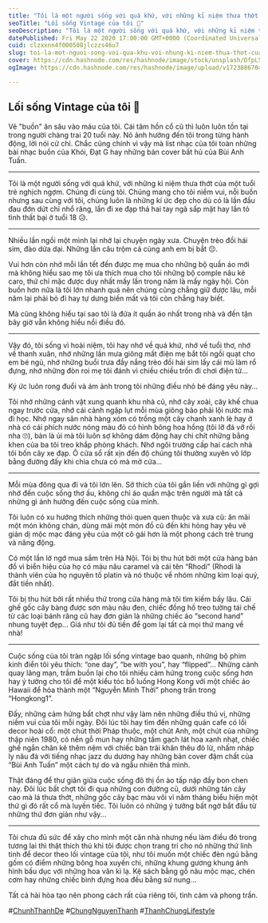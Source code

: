 ```yaml
---
title: "Tôi là một người sống với quá khứ, với những kỉ niệm thưa thớt của một tuổi trẻ nghịch ngợm. Chúng đi cùng tôi. Chúng mang cho tôi niềm vui, nỗi buồn."
seoTitle: "Lối sống Vintage của tôi 🌿"
seoDescription: "Tôi là một người sống với quá khứ, với những kỉ niệm thưa thớt của một tuổi trẻ nghịch ngợm. Chúng đi cùng tôi. Chúng mang cho tôi niềm vui, nỗi buồn."
datePublished: Fri May 22 2020 17:00:00 GMT+0000 (Coordinated Universal Time)
cuid: clzxxnn4f000508jlczzs46u7
slug: toi-la-mot-nguoi-song-voi-qua-khu-voi-nhung-ki-niem-thua-thot-cua-mot-tuoi-tre-nghich-ngom-chung-di-cung-toi-chung-mang-cho-toi-niem-vui-noi-buon
cover: https://cdn.hashnode.com/res/hashnode/image/stock/unsplash/DfpL5a1jJak/upload/f8354b63292fd9da0d109d3cdd16065d.jpeg
ogImage: https://cdn.hashnode.com/res/hashnode/image/upload/v1723886704634/391459ad-3951-475b-be58-901c585498ee.webp

---
```


## Lối sống Vintage của tôi 🌿

Vẻ "buồn" ăn sâu vào máu của tôi. Cái tâm hồn cổ cũ thì luôn luôn tồn tại trong người chàng trai 20 tuổi này. Nó ảnh hưởng đến tôi trong từng hành động, lời nói cử chỉ. Chắc cũng chính vì vậy mà list nhạc của tôi toàn những bài nhạc buồn của Khói, Đạt G hay những bản cover bất hủ của Bùi Anh Tuấn.

---

Tôi là một người sống với quá khứ, với những kỉ niệm thưa thớt của một tuổi trẻ nghịch ngợm. Chúng đi cùng tôi. Chúng mang cho tôi niềm vui, nỗi buồn nhưng sau cùng với tôi, chúng luôn là những kí ức đẹp cho dù có là lần đầu đau đớn dứt chỉ nhổ răng, lần đi xe đạp thả hai tay ngã sấp mặt hay lần tỏ tình thất bại ở tuổi 18 😥.

---

Nhiều lần ngồi một mình lại nhớ lại chuyện ngày xưa. Chuyện trèo đồi hái sim, đào dứa dại. Những lần câu trộm cá cùng anh em bị bắt 😔. 

Vui hơn còn nhớ mỗi lần tết đến được mẹ mua cho những bộ quần áo mới mà không hiểu sao mẹ tôi ưa thích mua cho tôi những bộ comple nâu kẻ caro, thứ chỉ mặc được duy nhất mấy lần trong năm là mấy ngày hội. Còn buồn hơn nữa là tôi lớn nhanh quá nên chúng cũng chẳng giữ được lâu, mỗi năm lại phải bỏ đi hay tự dưng biến mất và tôi còn chẳng hay biết. 

Mà cũng không hiểu tại sao tôi là đứa ít quần áo nhất trong nhà và đến tận bây giờ vẫn không hiểu nổi điều đó.

---

Vậy đó, tôi sống vì hoài niệm, tôi hay nhớ về quá khứ, nhớ về tuổi thơ, nhớ về thanh xuân, nhớ những lần mưa giông mất điện mẹ bắt tôi ngồi quạt cho em bé ngủ, nhớ những buổi trưa đầy nắng trèo đồi hái sim lấy cái mũ làm rổ đựng, nhớ những đòn roi mẹ tôi đánh vì chiều chiều trốn đi chơi điện tử... 

Ký ức luôn rong đuổi và ám ảnh trong tôi những điều nhỏ bé đáng yêu này... 

Tôi nhớ những cảnh vật xung quanh khu nhà cũ, nhớ cây xoài, cây khế chua ngay trước cửa, nhớ cái cảnh ngập lụt mỗi mùa giông bão phải lội nước mà đi học. Nhớ ngay sân nhà hàng xóm có trồng một cây chanh xanh lè hay ở nhà có cái phích nước nóng màu đỏ có hình bông hoa hồng (tôi lỡ đá vỡ rồi nha 🙄), bàn là ủi mà tôi luôn sợ không dám động hay chi chít những bằng khen của ba tôi treo khắp phòng khách. Nhớ ngôi trường cấp hai cách nhà tôi bốn cây xe đạp. Ô cửa sổ rất xịn đến độ chúng tôi thường xuyên vô lớp bằng đường đấy khi chìa chưa có mà mở cửa...

---

Mỗi mùa đông qua đi và tôi lớn lên. Sở thích của tôi gắn liền với những gì gợi nhớ đến cuộc sống thơ ấu, không chỉ áo quần mặc trên người mà tất cả những gì ảnh hưởng đến cuộc sống của mình. 

Tôi luôn có xu hướng thích những thói quen quen thuộc và xưa cũ: ăn mãi một món không chán, dùng mãi một món đồ cũ đến khi hỏng hay yêu vẻ giản dị mộc mạc đáng yêu của một cô gái hơn là một phong cách trẻ trung và năng động. 

Có một lần lớ ngớ mua sắm trên Hà Nội. Tôi bị thu hút bởi một cửa hàng bán đồ vì biển hiệu của họ có màu nâu caramel và cái tên “Rhodi” (Rhodi là thành viên của họ nguyên tố platin và nó thuộc về nhóm những kim loại quý, đắt tiền nhất). 

Tôi bị thu hút bởi rất nhiều thứ trong cửa hàng mà tôi tìm kiếm bấy lâu. Cái ghế gốc cây bàng được sơn màu nâu đen, chiếc đồng hồ treo tường tái chế từ các loại bánh răng cũ hay đơn giản là những chiếc áo “second hand” nhung tuyệt đẹp... Giá như tôi đủ tiền để gom lại tất cả mọi thứ mang về nhà!

---

Cuộc sống của tôi tràn ngập lối sống vintage bao quanh, những bộ phim kinh điển tôi yêu thích: “one day”, “be with you”, hay “flipped”... Những cảnh quay lãng mạn, trầm buồn lại cho tôi nhiều cảm hứng trong cuộc sống hơn hay ý tưởng cho tôi để một kiểu tóc bổ luống Hong Kong với một chiếc áo Hawaii để hóa thành một “Nguyễn Minh Thời” phong trần trong “Hongkong1”. 

Đấy, những cảm hứng bất chợt như vậy làm nên những điều thú vị, những niềm vui của tôi mỗi ngày. Đôi lúc tôi hay tìm đến những quán cafe có lối decor hoài cổ: một chút thời Pháp thuộc, một chút Anh, một chút của những thập niên 1980, có nền gỗ mun hay những tấm gạch lát hoa xanh nhạt, chiếc ghế ngắn chân kê thêm nệm với chiếc bàn trải khăn thêu đỏ lừ, nhấm nháp ly nâu đá với tiếng nhạc jazz du dương hay những bản cover đậm chất của “Bùi Anh Tuấn” một cách tự do và ngẫu nhiên thả mình. 

Thật đáng để thư giãn giữa cuộc sống đô thị ồn ào tấp nập đầy bon chen này. Đôi lúc bất chợt tôi đi qua những con đường cũ, dưới những tán cây cao mà lá thưa thớt, những gốc cây bạc màu vôi vì năm tháng biểu hiện một thứ gì đó rất cổ mà luyến tiếc. Tôi luôn có những ý tưởng bất ngờ bắt đầu từ những thứ đơn giản như vậy...

---

Tôi chưa đủ sức để xây cho mình một căn nhà nhưng nếu làm điều đó trong tương lai thì thật thích thú khi tôi được chọn trang trí cho nó những thứ linh tinh để decor theo lối vintage của tôi, như tôi muốn một chiếc đèn ngủ bằng gốm có điểm những bông hoa xuyến chi, những khung gương khung ảnh hình bầu dục với những hoa văn kì lạ. Kệ sách bằng gỗ nâu mộc mạc, chén cơm hay những chiếc bình đựng hoa đều bằng sứ nung... 

Tất cả hài hòa tạo nên phong cách rất của riêng tôi, tình cảm và phong trần.

#[ChunhThanhDe](https://github.com/ChunhThanhDe) #[ChungNguyenThanh](https://www.linkedin.com/in/chunhthanhde/) #[ThanhChungLifestyle](https://www.instagram.com/thanhchung3000/)
